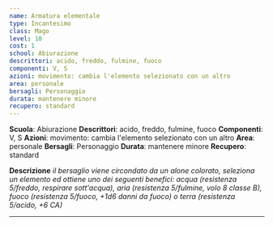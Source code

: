 ```yaml
---
name: Armatura elementale
type: Incantesimo
class: Mago
level: 10
cost: 1
school: Abiurazione
descrittori: acido, freddo, fulmine, fuoco
componenti: V, S
azioni: movimento: cambia l'elemento selezionato con un altro
area: personale
bersagli: Personaggio
durata: mantenere minore
recupero: standard
---
```

**Scuola**: Abiurazione
**Descrittori**: acido, freddo, fulmine, fuoco
**Componenti**: V, S
**Azioni**: movimento: cambia l'elemento selezionato con un altro
**Area**: personale
**Bersagli**: Personaggio
**Durata**: mantenere minore
**Recupero**: standard

**Descrizione**
*il bersaglio viene circondato da un alone colorato, seleziona un elemento ed ottiene uno dei seguenti benefici: acqua (resistenza 5/freddo, respirare sott'acqua), aria (resistenza 5/fulmine, volo 8 classe B), fuoco (resistenza 5/fuoco, +1d6 danni da fuoco) o terra (resistenza 5/acido, +6 CA)*

---